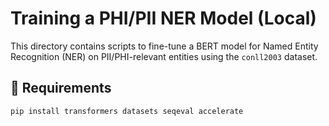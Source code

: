 # Training a PHI/PII NER Model (Local)

This directory contains scripts to fine-tune a BERT model for Named Entity Recognition (NER) on PII/PHI-relevant entities using the `conll2003` dataset.

## 🔧 Requirements

```bash
pip install transformers datasets seqeval accelerate

